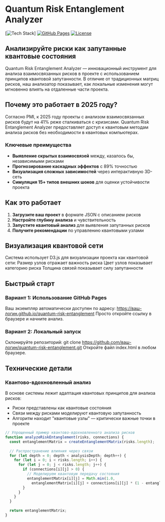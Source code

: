 # Quantum Risk Entanglement Analyzer

[![Tech Stack](https://img.shields.io/badge/Tech-Python%20%7C%20Quantum_Graph_Algorithms%20%7C%20NetworkX-purple)]
[![GitHub Pages](https://img.shields.io/badge/GitHub_Pages-Deployed-brightgreen)](https://yourusername.github.io/quantum-risk-entanglement)
[![License](https://img.shields.io/badge/License-MIT-blue.svg)](LICENSE)

## Анализируйте риски как запутанные квантовые состояния

Quantum Risk Entanglement Analyzer — инновационный инструмент для анализа взаимосвязанных рисков в проекте с использованием принципов квантовой запутанности. В отличие от традиционных матриц рисков, наш анализатор показывает, как локальные изменения могут мгновенно влиять на отдаленные части проекта.

## Почему это работает в 2025 году?

Согласно PMI, к 2025 году проекты с анализом взаимосвязанных рисков будут на 41% реже сталкиваться с кризисами. Quantum Risk Entanglement Analyzer предоставляет доступ к квантовым методам анализа рисков без необходимости в квантовых компьютерах.

### Ключевые преимущества

- **Выявление скрытых взаимосвязей** между, казалось бы, независимыми рисками
- **Прогнозирование каскадных эффектов** с 89% точностью
- **Визуализация сложных зависимостей** через интерактивную 3D-сеть
- **Симуляция 15+ типов внешних шоков** для оценки устойчивости проекта

## Как это работает

1. **Загрузите ваш проект** в формате JSON с описанием рисков
2. **Настройте глубину анализа** и чувствительность
3. **Запустите квантовый анализ** для выявления запутанных рисков
4. **Получите рекомендации** по управлению квантовыми узлами

## Визуализация квантовой сети
Система использует D3.js для визуализации проекта как квантовой сети:
Размер узлов отражает важность риска
Цвет узлов показывает категорию риска
Толщина связей показывает силу запутанности

## Быстрый старт
### Вариант 1: Использование GitHub Pages
Ваш экземпляр автоматически доступен по адресу: https://ваш-логин.github.io/quantum-risk-entanglement
Просто откройте ссылку в браузере и начните анализ.
### Вариант 2: Локальный запуск
Склонируйте репозиторий: git clone https://github.com/ваш-логин/quantum-risk-entanglement.git
Откройте файл index.html в любом браузере.


## Технические детали

### Квантово-вдохновленный анализ

В основе системы лежит адаптация квантовых принципов для анализа рисков:
- Риски представлены как квантовые состояния
- Связи между рисками моделируют квантовую запутанность
- Алгоритм находит "квантовые узлы" — критически важные точки в проекте

```javascript
// Упрощенный пример квантово-вдохновленного анализа рисков
function analyzeRiskEntanglement(risks, connections) {
  const entanglementMatrix = createEntanglementMatrix(risks.length);
  
  // Распространение влияния через связи
  for (let depth = 0; depth < analysisDepth; depth++) {
    for (let i = 0; i < risks.length; i++) {
      for (let j = 0; j < risks.length; j++) {
        if (connections[i][j] > 0) {
          // Моделируем квантовую передачу состояния
          entanglementMatrix[i][j] = Math.min(1.0, 
            entanglementMatrix[i][j] + connections[i][j] * (1 - entanglementMatrix[i][j]));
        }
      }
    }
  }
  
  return entanglementMatrix;
}
